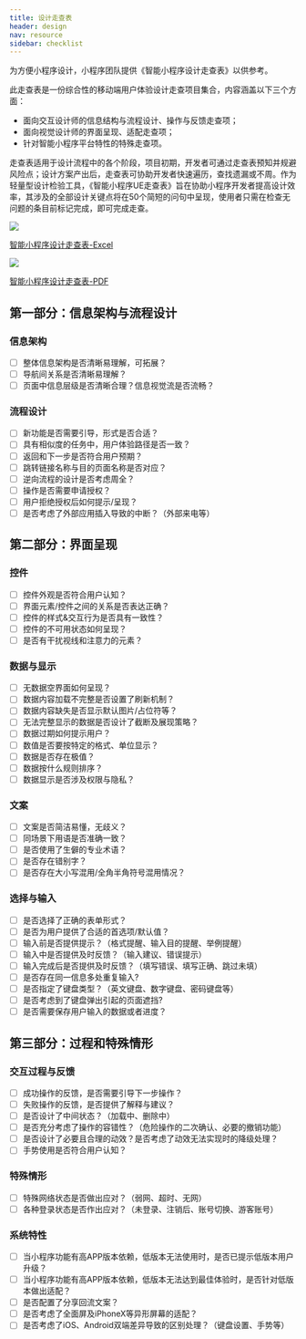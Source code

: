 ```yaml
---
title: 设计走查表
header: design
nav: resource
sidebar: checklist
---
```


为方便小程序设计，小程序团队提供《智能小程序设计走查表》以供参考。

此走查表是一份综合性的移动端用户体验设计走查项目集合，内容涵盖以下三个方面：
* 面向交互设计师的信息结构与流程设计、操作与反馈走查项；
* 面向视觉设计师的界面呈现、适配走查项；
* 针对智能小程序平台特性的特殊走查项。

走查表适用于设计流程中的各个阶段，项目初期，开发者可通过走查表预知并规避风险点；设计方案产出后，走查表可协助开发者快速遍历，查找遗漏或不周。作为轻量型设计检验工具，《智能小程序UE走查表》旨在协助小程序开发者提高设计效率，其涉及的全部设计关键点将在50个简短的问句中呈现，使用者只需在检查无问题的条目前标记完成，即可完成走查。

<div class="m-doc-custom-download">
	<a href="../../../img/design/resource/Checklist-Excel.xlsx" target="_blank" class="m-doc-custom-download-left">
		<img src="../../../img/design/resource/ico-excel.png"><p>智能小程序设计走查表-Excel</p>
	</a>
	<a href="../../../img/design/resource/Checklist-PDF.pdf" target="_blank" class="m-doc-custom-download-right">
		<img src="../../../img/design/resource/ico-pdf.png"><p>智能小程序设计走查表-PDF</p>
	</a>
</div>

## 第一部分：信息架构与流程设计
### 信息架构
- [ ] 整体信息架构是否清晰易理解，可拓展？
- [ ] 导航间关系是否清晰易理解？
- [ ] 页面中信息层级是否清晰合理？信息视觉流是否流畅？

### 流程设计
- [ ] 新功能是否需要引导，形式是否合适？
- [ ] 具有相似度的任务中，用户体验路径是否一致？
- [ ] 返回和下一步是否符合用户预期？
- [ ] 跳转链接名称与目的页面名称是否对应？
- [ ] 逆向流程的设计是否考虑周全？
- [ ] 操作是否需要申请授权？
- [ ] 用户拒绝授权后如何提示/呈现？
- [ ] 是否考虑了外部应用插入导致的中断？（外部来电等）

## 第二部分：界面呈现
### 控件
- [ ] 控件外观是否符合用户认知？
- [ ] 界面元素/控件之间的关系是否表达正确？
- [ ] 控件的样式&交互行为是否具有一致性？
- [ ] 控件的不可用状态如何呈现？
- [ ] 是否有干扰视线和注意力的元素？

### 数据与显示
- [ ] 无数据空界面如何呈现？
- [ ] 数据内容加载不完整是否设置了刷新机制？
- [ ] 数据内容缺失是否显示默认图片/占位符等？
- [ ] 无法完整显示的数据是否设计了截断及展现策略？
- [ ] 数据过期如何提示用户？
- [ ] 数值是否要按特定的格式、单位显示？
- [ ] 数据是否存在极值？
- [ ] 数据按什么规则排序？
- [ ] 数据显示是否涉及权限与隐私？

### 文案
- [ ] 文案是否简洁易懂，无歧义？
- [ ] 同场景下用语是否准确一致？
- [ ] 是否使用了生僻的专业术语？
- [ ] 是否存在错别字？
- [ ] 是否存在大小写混用/全角半角符号混用情况？

### 选择与输入
- [ ] 是否选择了正确的表单形式？
- [ ] 是否为用户提供了合适的首选项/默认值？
- [ ] 输入前是否提供提示？（格式提醒、输入目的提醒、举例提醒）
- [ ] 输入中是否提供及时反馈？（输入建议、错误提示）
- [ ] 输入完成后是否提供及时反馈？（填写错误、填写正确、跳过未填）
- [ ] 是否存在同一信息多处重复输入?
- [ ] 是否指定了键盘类型？（英文键盘、数字键盘、密码键盘等）
- [ ] 是否考虑到了键盘弹出引起的页面遮挡?
- [ ] 是否需要保存用户输入的数据或者进度？

## 第三部分：过程和特殊情形
### 交互过程与反馈
- [ ] 成功操作的反馈，是否需要引导下一步操作？
- [ ] 失败操作的反馈，是否提供了解释与建议？
- [ ] 是否设计了中间状态？（加载中、删除中）
- [ ] 是否充分考虑了操作的容错性？（危险操作的二次确认、必要的撤销功能）
- [ ] 是否设计了必要且合理的动效？是否考虑了动效无法实现时的降级处理？
- [ ] 手势使用是否符合用户认知？

### 特殊情形
- [ ] 特殊网络状态是否做出应对？（弱网、超时、无网）
- [ ] 各种登录状态是否作出应对？（未登录、注销后、账号切换、游客账号）

### 系统特性
- [ ] 当小程序功能有高APP版本依赖，低版本无法使用时，是否已提示低版本用户升级？
- [ ] 当小程序功能有高APP版本依赖，低版本无法达到最佳体验时，是否针对低版本做出适配？
- [ ] 是否配置了分享回流文案？
- [ ] 是否考虑了全面屏及iPhoneX等异形屏幕的适配？
- [ ] 是否考虑了iOS、Android双端差异导致的区别处理？（键盘设置、手势等）